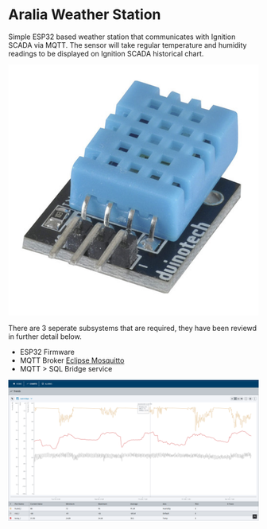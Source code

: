 # Aralia Weather Station
Simple ESP32 based weather station that communicates with Ignition SCADA via MQTT. The sensor will take regular temperature and humidity readings to be displayed on Ignition SCADA historical chart.

![DH22 Sensor](./images/dh22.jpg)

There are 3 seperate subsystems that are required, they have been reviewd in further detail below.
- ESP32 Firmware
- MQTT Broker [Eclipse Mosquitto](https://mosquitto.org/)
- MQTT > SQL Bridge service

![Ignition Chart](./images/chart.png)

